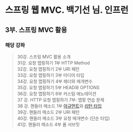 # 스프링 웹 MVC. 백기선 님. 인프런

## 3부. 스프링 MVC 활용
### 해당 강좌
> 30강. 스프링 MVC 활용 소개<br>
> 31강. 요청 맵핑하기 1부 HTTP Method<br>
> 32강. 요청 맵핑하기 2부 URI 패턴<br>
> 33강. 요청 맵핑하기 3부 미디어 타입<br>
> 34강. 요청 맵핑하기 4부 헤더와 매개변수<br>
> 35강. 요청 맵핑하기 5부 HEAD와 OPTIONS<br>
> 36강. 요청 맵핑하기 6부 커스텀 애노테이션<br>
> 37 강. HTTP 요청 맵핑하기 7부: 맵핑 연습 문제<br>
> 38 강. 핸들러 메소드 1부 [아규먼트](https://docs.spring.io/spring/docs/current/spring-framework-reference/web.html#mvc-ann-arguments
)와 [리턴 타입](https://docs.spring.io/spring/docs/current/spring-framework-reference/web.html#mvc-ann-return-types
)<br>
> 39강. 핸들러 메소드 2부 URI 패턴<br>
> 40강. 핸들러 메소드 3부 요청 매개변수 (단순 타입)<br>
> 41강. 핸들러 메소드 4부 폼 서브밋<br>


